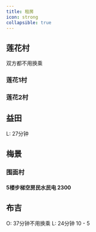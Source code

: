 ```yaml
---
title: 租房
icon: strong
collapsible: true
---
```


## 莲花村
双方都不用换乘
### 莲花1村
### 莲花2村
## 益田
L: 27分钟
## 梅景
### 围面村
#### 5楼步梯空房民水民电 2300

## 布吉
O: 37分钟不用换乘
L: 24分钟 10 - 5

